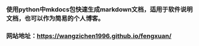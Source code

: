 
### 使用python中mkdocs包快速生成markdown文档，适用于软件说明文档，也可以作为简易的个人博客。
### 网站地址：https://wangzichen1996.github.io/fengxuan/
